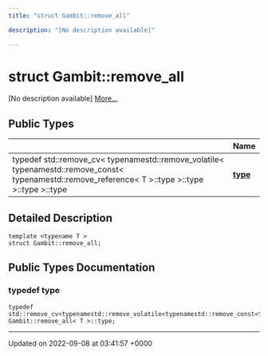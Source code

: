 ```yaml
---
title: "struct Gambit::remove_all"

description: "[No description available]"

---
```


# struct Gambit::remove_all



[No description available] [More...](#detailed-description)

## Public Types

|                | Name           |
| -------------- | -------------- |
| typedef std::remove_cv< typenamestd::remove_volatile< typenamestd::remove_const< typenamestd::remove_reference< T >::type >::type >::type >::type | **[type](/documentation/code/classes/structgambit_1_1remove__all/#typedef-type)**  |

## Detailed Description

```
template <typename T >
struct Gambit::remove_all;
```

## Public Types Documentation

### typedef type

```
typedef std::remove_cv<typenamestd::remove_volatile<typenamestd::remove_const<typenamestd::remove_reference<T>::type>::type>::type>::type Gambit::remove_all< T >::type;
```


-------------------------------

Updated on 2022-09-08 at 03:41:57 +0000